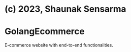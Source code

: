 # (c) 2023, Shaunak Sensarma

# GolangEcommerce
E-commerce website with end-to-end functionalities.
